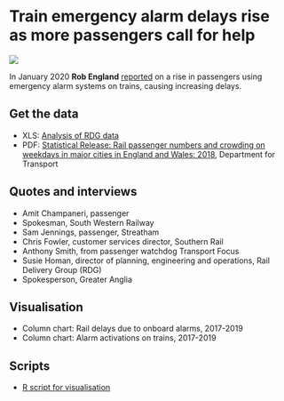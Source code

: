 # Train emergency alarm delays rise as more passengers call for help

![](https://ichef.bbci.co.uk/news/624/cpsprodpb/144D8/production/_110606138_delayminutes-nc.png)

In January 2020 **Rob England** [reported](https://www.bbc.co.uk/news/uk-england-51189119) on a rise in passengers using emergency alarm systems on trains, causing increasing delays.

## Get the data

* XLS: [Analysis of RDG data](https://github.com/BBC-Data-Unit/train-emergency-alarms/blob/master/RDG%20data.xlsx)
* PDF: [Statistical Release: Rail passenger numbers and crowding on weekdays in major cities in England and Wales: 2018](https://assets.publishing.service.gov.uk/government/uploads/system/uploads/attachment_data/file/820770/Rail_Passenger_Numbers_and_Crowding_2018.pdf), Department for Transport

## Quotes and interviews

* Amit Champaneri, passenger
* Spokesman, South Western Railway 
* Sam Jennings, passenger, Streatham
* Chris Fowler, customer services director, Southern Rail
* Anthony Smith, from passenger watchdog Transport Focus
* Susie Homan, director of planning, engineering and operations, Rail Delivery Group (RDG)
* Spokesperson, Greater Anglia

## Visualisation

* Column chart: Rail delays due to onboard alarms, 2017-2019
* Column chart: Alarm activations on trains, 2017-2019

## Scripts

* [R script for visualisation](https://github.com/BBC-Data-Unit/train-emergency-alarms/blob/master/em_brakes.R)

